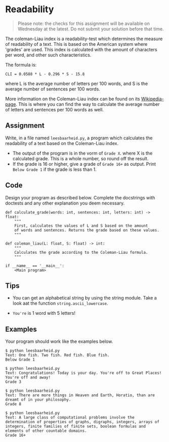 # Readability

> Please note: the checks for this assignment will be available on Wednesday at the latest. Do not submit your solution before that time.

The coleman-Liau index is a readability-test which determines the measure of readability of a text. This is based on the American system where 'grades' are used. This index is calculated with the amount of characters per word, and other such characteristics.

The formula is:

    CLI = 0.0588 * L - 0.296 * S - 15.8

where L is the average number of letters per 100 words, and S is the average number of sentences per 100 words.

More information on the Coleman-Liau index can be found on its [Wikipedia-page](https://en.wikipedia.org/wiki/Coleman%E2%80%93Liau_index). This is where you can find the way to calculate the average number of letters and sentences per 100 words as well.


## Assignment

Write, in a file named `leesbaarheid.py`, a program which calculates the readability of a text based on the Coleman-Liau index.

* The output of the program is in the vorm of `Grade X`. where X is the calculated grade. This is a whole number, so round off the result.
* If the grade is 16 or higher, give a grade of `Grade 16+` as output. Print `Below Grade 1` if the grade is less than 1.

## Code

Design your program as described below. Complete the docstrings with doctests and any other explanation you deem necessary.

    def calculate_grade(words: int, sentences: int, letters: int) -> float:
        """
        First, calculates the values of L and S based on the amount
        of words and sentences. Returns the grade based on these values.
        """

    def coleman_liau(L: float, S: float) -> int:
        """
        Calculates the grade according to the Coleman-Liau formula.
        """

    if __name__ == '__main__':
        <Main program>

## Tips

* You can get an alphabetical string by using the string module. Take a look aat the function `string.ascii_lowercase`.

* `You're` is 1 word with 5 letters!

## Examples

Your program should work like the examples below.

    $ python leesbaarheid.py
    Text: One fish. Two fish. Red fish. Blue fish.
    Below Grade 1

    $ python leesbaarheid.py
    Text: Congratulations! Today is your day. You're off to Great Places! You're off and away!
    Grade 3

    $ python leesbaarheid.py
    Text: There are more things in Heaven and Earth, Horatio, than are dreamt of in your philosophy.
    Grade 8

    $ python leesbaarheid.py
    Text: A large class of computational problems involve the determination of properties of graphs, digraphs, integers, arrays of integers, finite families of finite sets, boolean formulas and elements of other countable domains.
    Grade 16+
